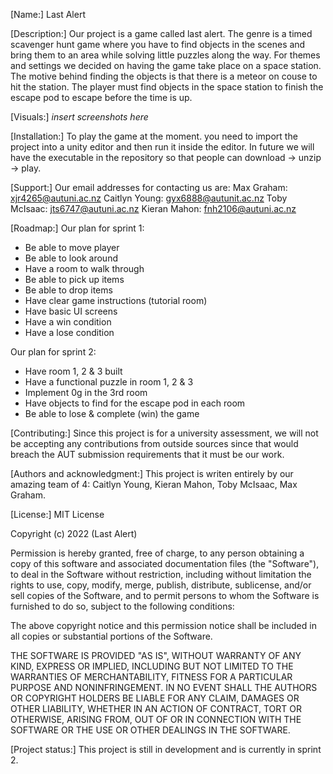 [Name:]
Last Alert

[Description:]
Our project is a game called last alert. The genre is a timed scavenger hunt game where you have to find objects in the scenes and bring them to an area while solving little puzzles along the way. For themes and settings we decided on having the game take place on a space station. The motive behind finding the objects is that there is a meteor on couse to hit the station. The player must find objects in the space station to finish the escape pod to escape before the time is up.

[Visuals:]
*insert screenshots here*

[Installation:]
To play the game at the moment. you need to import the project into a unity editor and then run it inside the editor. In future we will have the executable in the repository so that people can download -> unzip -> play.

[Support:]
Our email addresses for contacting us are:
Max Graham: xjr4265@autuni.ac.nz
Caitlyn Young: gyx6888@autunit.ac.nz
Toby McIsaac: jts6747@autuni.ac.nz
Kieran Mahon: fnh2106@autuni.ac.nz

[Roadmap:]
Our plan for sprint 1:
- Be able to move player
- Be able to look around
- Have a room to walk through
- Be able to pick up items
- Be able to drop items
- Have clear game instructions (tutorial room)
- Have basic UI screens
- Have a win condition
- Have a lose condition

Our plan for sprint 2:
- Have room 1, 2 & 3 built
- Have a functional puzzle in room 1, 2 & 3
- Implement 0g in the 3rd room
- Have objects to find for the escape pod in each room
- Be able to lose & complete (win) the game


[Contributing:]
Since this project is for a university assessment, we will not be accepting any contributions from outside sources since that would breach the AUT submission requirements that it must be our work.

[Authors and acknowledgment:]
This project is writen entirely by our amazing team of 4:
Caitlyn Young,
Kieran Mahon,
Toby McIsaac,
Max Graham.

[License:]
MIT License

Copyright (c) 2022 (Last Alert)

Permission is hereby granted, free of charge, to any person obtaining a copy
of this software and associated documentation files (the "Software"), to deal
in the Software without restriction, including without limitation the rights
to use, copy, modify, merge, publish, distribute, sublicense, and/or sell
copies of the Software, and to permit persons to whom the Software is
furnished to do so, subject to the following conditions:

The above copyright notice and this permission notice shall be included in all
copies or substantial portions of the Software.

THE SOFTWARE IS PROVIDED "AS IS", WITHOUT WARRANTY OF ANY KIND, EXPRESS OR
IMPLIED, INCLUDING BUT NOT LIMITED TO THE WARRANTIES OF MERCHANTABILITY,
FITNESS FOR A PARTICULAR PURPOSE AND NONINFRINGEMENT. IN NO EVENT SHALL THE
AUTHORS OR COPYRIGHT HOLDERS BE LIABLE FOR ANY CLAIM, DAMAGES OR OTHER
LIABILITY, WHETHER IN AN ACTION OF CONTRACT, TORT OR OTHERWISE, ARISING FROM,
OUT OF OR IN CONNECTION WITH THE SOFTWARE OR THE USE OR OTHER DEALINGS IN THE
SOFTWARE.

[Project status:]
This project is still in development and is currently in sprint 2.
